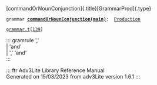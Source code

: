 [commandOrNounConjunction]{.title}[GrammarProd]{.type}

`grammar `**[`commandOrNounConjunction(main)`](../object/commandOrNounConjunction(main).html)**` :   `[`Production`](../object/Production.html)

[`grammar.t`](../file/grammar.t.html)`[`[`139`](../source/grammar.t.html#139)`]`

::: gramrule
\',\'\
\| \'and\'\
\| \',\' \'and\'\
:::

::: ftr
Adv3Lite Library Reference Manual\
Generated on 15/03/2023 from adv3Lite version 1.6.1
:::
